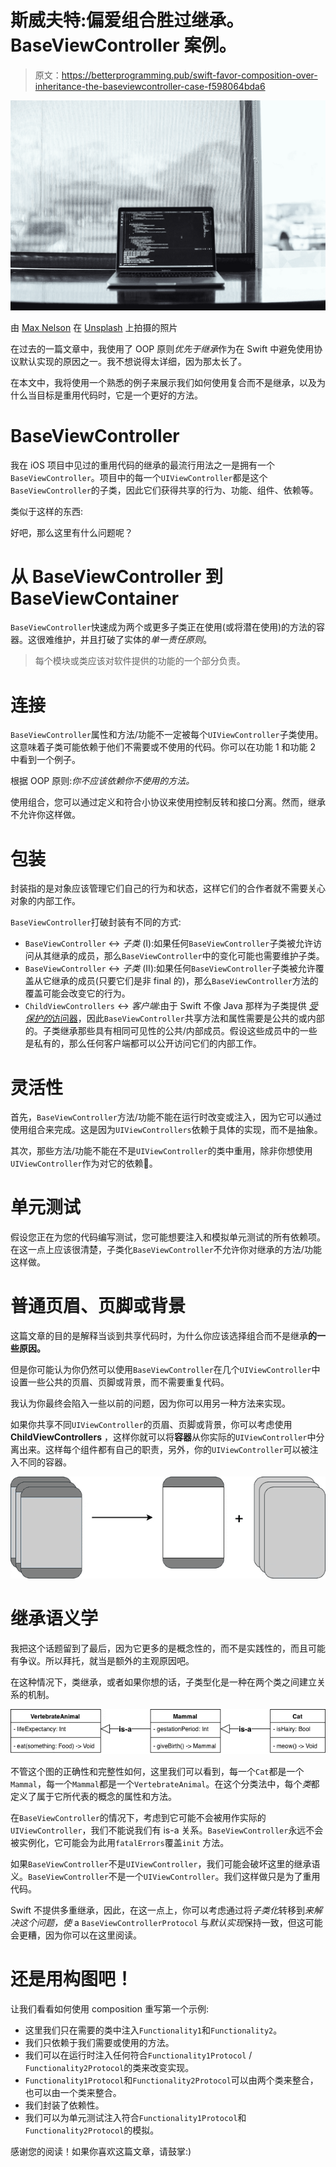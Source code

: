 # 斯威夫特:偏爱组合胜过继承。BaseViewController 案例。

> 原文：<https://betterprogramming.pub/swift-favor-composition-over-inheritance-the-baseviewcontroller-case-f598064bda6>

![](img/85143d23647616812ca00b1e85e19b50.png)

由 [Max Nelson](https://unsplash.com/@maxcodes?utm_source=unsplash&utm_medium=referral&utm_content=creditCopyText) 在 [Unsplash](https://unsplash.com/s/photos/swift?utm_source=unsplash&utm_medium=referral&utm_content=creditCopyText) 上拍摄的照片

在过去的一篇文章中，我使用了 OOP 原则*优先于继承*作为在 Swift 中避免使用协议默认实现的原因之一。我不想说得太详细，因为那太长了。

在本文中，我将使用一个熟悉的例子来展示我们如何使用复合而不是继承，以及为什么当目标是重用代码时，它是一个更好的方法。

# BaseViewController

我在 iOS 项目中见过的重用代码的继承的最流行用法之一是拥有一个`BaseViewController`。项目中的每一个`UIViewController`都是这个`BaseViewController`的子类，因此它们获得共享的行为、功能、组件、依赖等。

类似于这样的东西:

好吧，那么这里有什么问题呢？

# 从 BaseViewController 到 BaseViewContainer

`BaseViewController`快速成为两个或更多子类正在使用(或将潜在使用)的方法的容器。这很难维护，并且打破了实体的*单一责任原则*。

> 每个模块或类应该对软件提供的功能的一个部分负责。

# 连接

`BaseViewController`属性和方法/功能不一定被每个`UIViewController`子类使用。这意味着子类可能依赖于他们不需要或不使用的代码。你可以在功能 1 和功能 2 中看到一个例子。

根据 OOP 原则:*你不应该依赖你不使用的方法。*

使用组合，您可以通过定义和符合小协议来使用控制反转和接口分离。然而，继承不允许你这样做。

# 包装

封装指的是对象应该管理它们自己的行为和状态，这样它们的合作者就不需要关心对象的内部工作。

`BaseViewController`打破封装有不同的方式:

*   `BaseViewController` ↔︎ *子类* (I):如果任何`BaseViewController`子类被允许访问从其继承的成员，那么`BaseViewController`中的变化可能也需要维护子类。
*   `BaseViewController` ↔︎ *子类* (II):如果任何`BaseViewController`子类被允许覆盖从它继承的成员(只要它们是非 final 的)，那么`BaseViewController`方法的覆盖可能会改变它的行为。
*   `ChildViewControllers` ↔︎ *客户端*:由于 Swift 不像 Java 那样为子类提供 [*受保护的*访问器](https://www.geeksforgeeks.org/access-modifiers-java/)，因此`BaseViewController`共享方法和属性需要是公共的或内部的。子类继承那些具有相同可见性的公共/内部成员。假设这些成员中的一些是私有的，那么任何客户端都可以公开访问它们的内部工作。

# 灵活性

首先，`BaseViewController`方法/功能不能在运行时改变或注入，因为它可以通过使用组合来完成。这是因为`UIViewControllers`依赖于具体的实现，而不是抽象。

其次，那些方法/功能不能在不是`UIViewController`的类中重用，除非你想使用`UIViewController`作为对它的依赖🤯。

# 单元测试

假设您正在为您的代码编写测试，您可能想要注入和模拟单元测试的所有依赖项。在这一点上应该很清楚，子类化`BaseViewController`不允许你对继承的方法/功能这样做。

# 普通页眉、页脚或背景

这篇文章的目的是解释当谈到共享代码时，为什么你应该选择组合而不是继承**的一些原因。**

但是你可能认为你仍然可以使用`BaseViewController`在几个`UIViewController`中设置一些公共的页眉、页脚或背景，而不需要重复代码。

我认为你最终会陷入一些以前的问题，因为你可以用另一种方法来实现。

如果你共享不同`UIViewController`的页眉、页脚或背景，你可以考虑使用 **ChildViewControllers** ，这样你就可以将**容器**从你实际的`UIViewController`中分离出来。这样每个组件都有自己的职责，另外，你的`UIViewController`可以被注入不同的容器。

![](img/9e55572148949d55b44f8f4f92e9aaca.png)

# 继承语义学

我把这个话题留到了最后，因为它更多的是概念性的，而不是实践性的，而且可能有争议。所以拜托，就当是额外的主观原因吧。

在这种情况下，类继承，或者如果你想的话，子类型化是一种在两个类之间建立关系的机制。

![](img/6f1689d7ff4236171b116cfbadea2a07.png)

不管这个图的正确性和完整性如何，这里我们可以看到，每一个`Cat`都是一个`Mammal`，每一个`Mammal`都是一个`VertebrateAnimal`。在这个分类法中，每个*类*都定义了属于它所代表的概念的属性和方法。

在`BaseViewController`的情况下，考虑到它可能不会被用作实际的`UIViewController`，我们不能说我们有 is-a 关系。`BaseViewController`永远不会被实例化，它可能会为此用`fatalErrors`覆盖`init` 方法。

如果`BaseViewController`不是`UIViewController`，我们可能会破坏这里的继承语义。`BaseViewController`不是一个`UIViewController`。我们这样做只是为了重用代码。

Swift 不提供多重继承，因此，在这一点上，你可以考虑通过将*子类化*转移到*来解决这个问题，使* a `BaseViewControllerProtocol` 与*默认实现*保持一致，但这可能会更糟，因为你可以在这里阅读。

# 还是用构图吧！

让我们看看如何使用 composition 重写第一个示例:

*   这里我们只在需要的类中注入`Functionality1`和`Functionality2`。
*   我们只依赖于我们需要或使用的方法。
*   我们可以在运行时注入任何符合`Functionality1Protocol` / `Functionality2Protocol`的类来改变实现。
*   `Functionality1Protocol`和`Functionality2Protocol`可以由两个类来整合，也可以由一个类来整合。
*   我们封装了依赖性。
*   我们可以为单元测试注入符合`Functionality1Protocol`和`Functionality2Protocol`的模拟。

感谢您的阅读！如果你喜欢这篇文章，请鼓掌:)